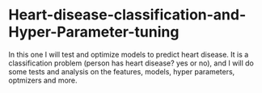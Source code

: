 # Heart-disease-classification-and-Hyper-Parameter-tuning
In this one I will test and optimize models to predict heart disease. It is a classification problem (person has heart disease? yes or no), and I will do some tests and analysis on the features, models, hyper parameters, optmizers and more.
